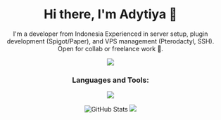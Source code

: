<h1 align="center">Hi there, I'm Adytiya 👋</h1>

<p align="center">
  I'm a developer from Indonesia Experienced in server setup, plugin development (Spigot/Paper), and VPS management (Pterodactyl, SSH).
  Open for collab or freelance work 💼.
</p>

<p align="center">
<img src="https://i.pinimg.com/originals/a8/e5/9c/a8e59cd6a342cc3df98f793229f8bc91.gif"/>
</p>

<h3 align="center">Languages and Tools:</h3>

<p align="center">
  <a href="https://skillicons.dev">
    <img src="https://skillicons.dev/icons?i=java,php,py,cpp,js,react,docker,linux,windows,gcp,mysql,git,github,bash,cloudflare,vscode,idea,clion" />
  </a>
</p>

<p align="center">
  <img src="https://github-readme-stats.vercel.app/api?username=AzmiiD&show_icons=true&theme=radical" alt="GitHub Stats" />
<img src="https://github-readme-stats.vercel.app/api/top-langs/?username=AzmiiD&layout=compact&theme=radical" />
</p>
